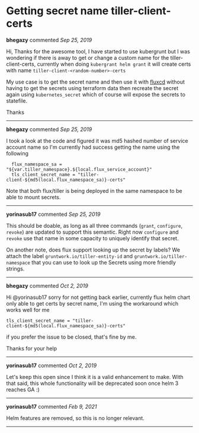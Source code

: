 # Getting secret name tiller-client-certs

**bhegazy** commented *Sep 25, 2019*

Hi, 
Thanks for the awesome tool, I have started to use kubergrunt but I was wondering if there is away to get or change a custom name for the tiller-client-certs, currently when doing `kubergrant helm grant` it will create certs with name `tiller-client-<random-number>-certs`

My use case is to get the secret name and then use it with [fluxcd](https://github.com/fluxcd/flux/blob/master/chart/flux/values.yaml#L49) without having to get the secrets using terraform data then recreate the secret again using `kubernetes_secret` which of course will expose the secrets to statefile.

Thanks 
<br />
***


**bhegazy** commented *Sep 25, 2019*

I took a look at the code and figured it was md5 hashed number of service account name so I'm currently had success getting the name using the following

```
  flux_namespace_sa = "${var.tiller_namespace}.${local.flux_service_account}"
  tls_client_secret_name = "tiller-client-${md5(local.flux_namespace_sa)}-certs"
```
Note that both flux/tiller is being deployed in the same namespace to be able to mount secrets.
***

**yorinasub17** commented *Sep 25, 2019*

This should be doable, as long as all three commands (`grant`, `configure`, `revoke`) are updated to support this semantic. Right now `configure` and `revoke` use that name in some capacity to uniquely identify that secret.

On another note, does flux support looking up the secret by labels? We attach the label `gruntwork.io/tiller-entity-id` and `gruntwork.io/tiller-namespace` that you can use to look up the Secrets using more friendly strings.
***

**bhegazy** commented *Oct 2, 2019*

Hi @yorinasub17 sorry for not getting back earlier, currently flux helm chart only able to get certs by secret name, I'm using the workaround which works well for me

```
tls_client_secret_name = "tiller-client-${md5(local.flux_namespace_sa)}-certs"
``` 

if you prefer the issue to be closed, that's fine by me.

Thanks for your help
***

**yorinasub17** commented *Oct 2, 2019*

Let's keep this open since I think it is a valid enhancement to make. With that said, this whole functionality will be deprecated soon once helm 3 reaches GA :)
***

**yorinasub17** commented *Feb 9, 2021*

Helm features are removed, so this is no longer relevant.
***

